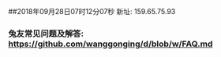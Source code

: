 ##2018年09月28日07时12分07秒 新址: 159.65.75.93
### 兔友常见问题及解答: https://github.com/wanggonging/d/blob/w/FAQ.md
